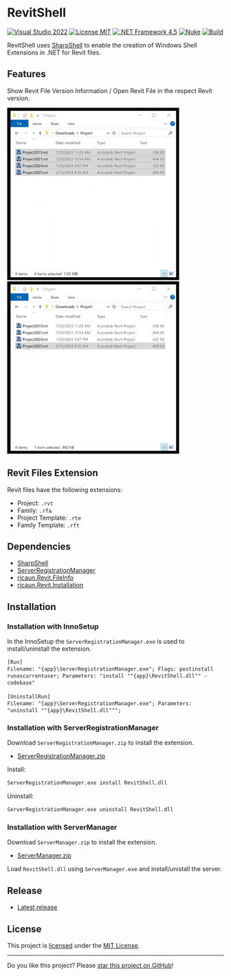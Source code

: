 # RevitShell

[![Visual Studio 2022](https://img.shields.io/badge/Visual%20Studio-2022-blue)](../..)
[![License MIT](https://img.shields.io/badge/License-MIT-blue.svg)](LICENSE)
[![.NET Framework 4.5](https://img.shields.io/badge/.NET%20Framework%204.5-blue.svg)](../..)
[![Nuke](https://img.shields.io/badge/Nuke-Build-blue)](https://nuke.build/)
[![Build](../../actions/workflows/Build.yml/badge.svg)](../../actions)

RevitShell uses [SharpShell](https://github.com/dwmkerr/sharpshell) to enable the creation of Windows Shell Extensions in .NET for Revit files.

## Features

Show Revit File Version Information / Open Revit File in the respect Revit version.

<img src=assets/RevitShell.Show.gif width=400><img src=assets/RevitShell.Open.2025.gif width=400>

## Revit Files Extension

Revit files have the following extensions:

* Project: `.rvt`
* Family: `.rfa`
* Project Template: `.rte`
* Family Template: `.rft`

## Dependencies

* [SharpShell](https://github.com/dwmkerr/sharpshell)
* [ServerRegistrationManager](https://www.nuget.org/packages/ServerRegistrationManager)
* [ricaun.Revit.FileInfo](https://github.com/ricaun-io/ricaun.Revit.FileInfo)
* [ricaun.Revit.Installation](https://github.com/ricaun-io/ricaun.Revit.Installation)

## Installation

### Installation with InnoSetup

In the InnoSetup the `ServerRegistrationManager.exe` is used to install/uninstall the extension.

```
[Run]
Filename: "{app}\ServerRegistrationManager.exe"; Flags: postinstall runascurrentuser; Parameters: "install ""{app}\RevitShell.dll"" -codebase"

[UninstallRun]
Filename: "{app}\ServerRegistrationManager.exe"; Parameters: "uninstall ""{app}\RevitShell.dll""";
```

### Installation with ServerRegistrationManager

Download `ServerRegistrationManager.zip` to install the extension.

* [ServerRegistrationManager.zip](https://github.com/dwmkerr/sharpshell/releases/latest/)

Install:

```cmd
ServerRegistrationManager.exe install RevitShell.dll
```

Uninstall:

```cmd
ServerRegistrationManager.exe uninstall RevitShell.dll
```

### Installation with ServerManager

Download `ServerManager.zip` to install the extension.

* [ServerManager.zip](https://github.com/dwmkerr/sharpshell/releases/latest/)

Load `RevitShell.dll` using `ServerManager.exe` and install/unistall the server.

## Release

* [Latest release](../../releases/latest)

## License

This project is [licensed](LICENSE) under the [MIT License](https://en.wikipedia.org/wiki/MIT_License).

---

Do you like this project? Please [star this project on GitHub](../../stargazers)!